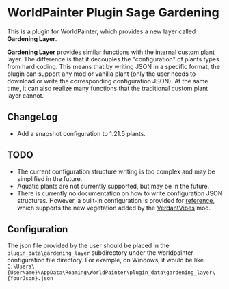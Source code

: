 # WorldPainter Plugin Sage Gardening

This is a plugin for WorldPainter, which provides a new layer called **Gardening Layer**.

**Gardening Layer** provides similar functions with the internal custom plant layer. The difference is that it decouples the "configuration" of plants types from hard coding. This means that by writing JSON in a specific format, the plugin can support any mod or vanilla plant (only the user needs to download or write the corresponding configuration JSON). At the same time, it can also realize many functions that the traditional custom plant layer cannot.

## ChangeLog
- Add a snapshot configuration to 1.21.5 plants.

## TODO
- The current configuration structure writing is too complex and may be simplified in the future.
- Aquatic plants are not currently supported, but may be in the future.
- There is currently no documentation on how to write configuration JSON structures. However, a built-in configuration is provided for [reference](src/main/resources/org/cti/wpplugin/gardening/internal/verdantvibes-2.json), which supports the new vegetation added by the [VerdantVibes](https://github.com/Pandarix/VerdantVibes) mod.

## Configuration

The json file provided by the user should be placed in the `plugin_data\gardening_layer` subdirectory under the worldpainter configuration file directory. For example, on Windows, it would be like `C:\Users\{UserName}\AppData\Roaming\WorldPainter\plugin_data\gardening_layer\{YourJson}.json`